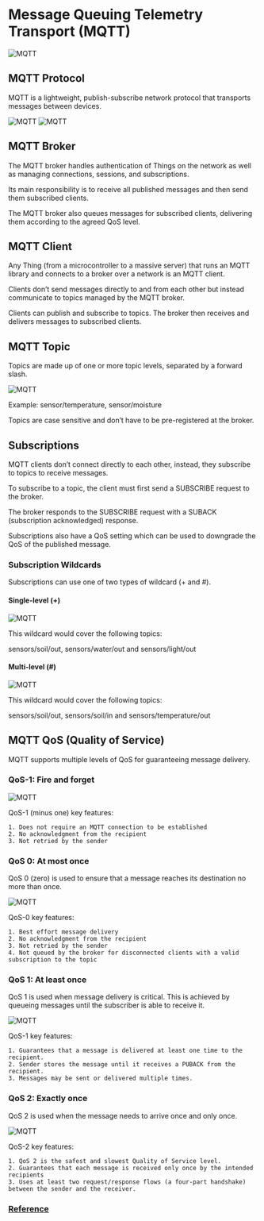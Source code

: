 # Message Queuing Telemetry Transport (MQTT)

![MQTT](images/MQTT.png)

## MQTT Protocol

MQTT is a lightweight, publish-subscribe network protocol that transports messages between devices.

![MQTT](images/mqtt-tcp-ip-stack.png)     ![MQTT](images/MQTT_1.png)

## MQTT Broker

The MQTT broker handles authentication of Things on the network as well as managing connections, sessions, and subscriptions.

Its main responsibility is to receive all published messages and then send them subscribed clients.

The MQTT broker also queues messages for subscribed clients, delivering them according to the agreed QoS level.

## MQTT Client

Any Thing (from a microcontroller to a massive server) that runs an MQTT library and connects to a broker over a network is an MQTT client.

Clients don’t send messages directly to and from each other but instead communicate to topics managed by the MQTT broker.

Clients can publish and subscribe to topics. The broker then receives and delivers messages to subscribed clients.

## MQTT Topic

Topics are made up of one or more topic levels, separated by a forward slash.

![MQTT](images/mqtt-topic-structure.png)

Example: sensor/temperature, sensor/moisture

Topics are case sensitive and don’t have to be pre-registered at the broker.

## Subscriptions

MQTT clients don’t connect directly to each other, instead, they subscribe to topics to receive messages.

To subscribe to a topic, the client must first send a SUBSCRIBE request to the broker.

The broker responds to the SUBSCRIBE request with a SUBACK (subscription acknowledged) response.

Subscriptions also have a QoS setting which can be used to downgrade the QoS of the published message.

### Subscription Wildcards

Subscriptions can use one of two types of wildcard (+ and #).

#### Single-level (+)

![MQTT](images/mqtt-topic-wildcard.png)

This wildcard would cover the following topics:

sensors/soil/out, sensors/water/out and sensors/light/out

#### Multi-level (#)

![MQTT](images/mqtt-wildcard-topic.png)

This wildcard would cover the following topics:

sensors/soil/out, sensors/soil/in and sensors/temperature/out

## MQTT QoS (Quality of Service)

MQTT supports multiple levels of QoS for guaranteeing message delivery.

### QoS-1: Fire and forget

![MQTT](images/mqtt-sn-qos_-1.jpg)

QoS-1 (minus one) key features:

    1. Does not require an MQTT connection to be established
    2. No acknowledgment from the recipient
    3. Not retried by the sender

### QoS 0: At most once

QoS 0 (zero) is used to ensure that a message reaches its destination no more than once.

![MQTT](images/mqtt-qos_0.jpg)

QoS-0 key features:

    1. Best effort message delivery
    2. No acknowledgment from the recipient
    3. Not retried by the sender
    4. Not queued by the broker for disconnected clients with a valid subscription to the topic

### QoS 1: At least once

QoS 1 is used when message delivery is critical. This is achieved by queueing messages until the subscriber is able to receive it.

![MQTT](images/mqtt-qos_1.jpg)

QoS-1 key features:

    1. Guarantees that a message is delivered at least one time to the recipient.
    2. Sender stores the message until it receives a PUBACK from the recipient.
    3. Messages may be sent or delivered multiple times.

### QoS 2: Exactly once

QoS 2 is used when the message needs to arrive once and only once.

![MQTT](images/mqtt-qos_2_1.jpg)

QoS-2 key features:

    1. QoS 2 is the safest and slowest Quality of Service level.
    2. Guarantees that each message is received only once by the intended recipients
    3. Uses at least two request/response flows (a four-part handshake) between the sender and the receiver.

### [Reference](https://www.u-blox.com/en/blogs/insights/mqtt-beginners-guide)
